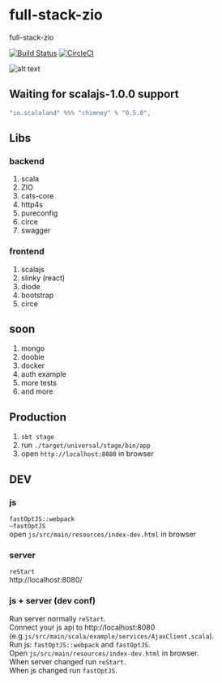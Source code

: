 # full-stack-zio

full-stack-zio

[![Build Status](https://travis-ci.org/oen9/full-stack-zio.svg?branch=master)](https://travis-ci.org/oen9/full-stack-zio)
[![CircleCI](https://circleci.com/gh/oen9/full-stack-zio.svg?style=svg)](https://circleci.com/gh/oen9/full-stack-zio)

![alt text](https://raw.githubusercontent.com/oen9/full-stack-zio/master/img/web.png "web")

## Waiting for scalajs-1.0.0 support

```sbt
"io.scalaland" %%% "chimney" % "0.5.0",
```

## Libs

### backend

1. scala
1. ZIO
1. cats-core
1. http4s
1. pureconfig
1. circe
1. swagger

### frontend

1. scalajs
1. slinky (react)
1. diode
1. bootstrap
1. circe

## soon

1. mongo
1. doobie
1. docker
1. auth example
1. more tests
1. and more

## Production

1. `sbt stage`
1. run `./target/universal/stage/bin/app`
1. open `http://localhost:8080` in browser

## DEV

### js

`fastOptJS::webpack`\
`~fastOptJS`\
open `js/src/main/resources/index-dev.html` in browser

### server

`reStart`\
http://localhost:8080/

### js + server (dev conf)

Run server normally `reStart`.\
Connect your js api to http://localhost:8080
(e.g.`js/src/main/scala/example/services/AjaxClient.scala`).\
Run js: `fastOptJS::webpack` and `fastOptJS`.\
Open `js/src/main/resources/index-dev.html` in browser.\
When server changed run `reStart`.\
When js changed run `fastOptJS`.

